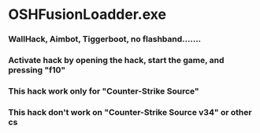 # OSHFusionLoadder.exe
### WallHack, Aimbot, Tiggerboot, no flashband.......
### Activate hack by opening the hack, start the game, and pressing "f10"
### This hack work only for "Counter-Strike Source"
### This hack don't work on "Counter-Strike Source v34" or other cs
